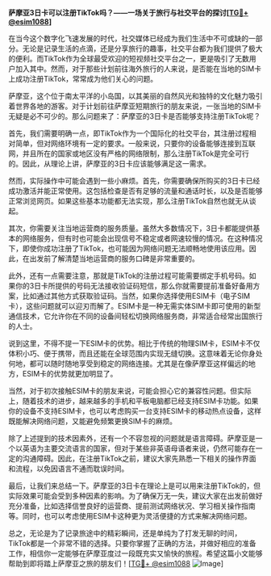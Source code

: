 **萨摩亚3日卡可以注册TikTok吗？——一场关于旅行与社交平台的探讨[[TG💪+ @esim1088](https://t.me/s/esim1088)]**

在当今这个数字化飞速发展的时代，社交媒体已经成为我们生活中不可或缺的一部分。无论是记录生活的点滴，还是分享旅行的趣事，社交平台都为我们提供了极大的便利。而TikTok作为全球最受欢迎的短视频社交平台之一，更是吸引了无数用户加入其中。然而，对于那些计划前往海外旅行的人来说，是否能在当地的SIM卡上成功注册TikTok，常常成为他们关心的问题。

萨摩亚，这个位于南太平洋的小岛国，以其美丽的自然风光和独特的文化魅力吸引着世界各地的游客。对于计划前往萨摩亚短期旅行的朋友来说，一张当地的SIM卡无疑是必不可少的。那么问题来了：萨摩亚的3日卡是否能够支持注册TikTok呢？

首先，我们需要明确一点，即TikTok作为一个国际化的社交平台，其注册过程相对简单，但对网络环境有一定的要求。一般来说，只要你的设备能够连接到互联网，并且所在的国家或地区没有严格的网络限制，那么注册TikTok是完全可行的。因此，从理论上讲，萨摩亚的3日卡应该能够满足这一需求。

然而，实际操作中可能会遇到一些小麻烦。首先，你需要确保所购买的3日卡已经成功激活并能正常使用。这包括检查是否有足够的流量和通话时长，以及是否能够正常浏览网页。如果这些基本功能都无法实现，那么注册TikTok自然也就无从谈起。

其次，你需要关注当地运营商的服务质量。虽然大多数情况下，3日卡都能提供基本的网络服务，但有时也可能会出现信号不稳定或者网速较慢的情况。在这种情况下，即使你成功注册了TikTok，也可能因为网络问题无法顺畅地使用该应用。因此，在出发前了解清楚当地运营商的服务口碑是非常重要的。

此外，还有一点需要注意，那就是TikTok的注册过程可能需要绑定手机号码。如果你的3日卡所提供的号码无法接收验证码短信，那么你就需要提前准备好备用方案，比如通过其他方式获取验证码。当然，如果你选择使用ESIM卡（电子SIM卡），这些问题就可以迎刃而解了。ESIM卡是一种无需实体SIM卡即可使用的新型通信技术，它允许你在不同的设备间轻松切换网络服务商，非常适合经常出国旅行的人士。

说到这里，不得不提一下ESIM卡的优势。相比于传统的物理SIM卡，ESIM卡不仅体积小巧、便于携带，而且还能在全球范围内实现无缝切换。这意味着无论你身处何地，都可以随时随地享受到稳定的网络连接。尤其是在像萨摩亚这样偏远的地方，ESIM卡的优势就更加明显了。

当然，对于初次接触ESIM卡的朋友来说，可能会担心它的兼容性问题。但实际上，随着技术的进步，越来越多的手机和平板电脑都已经支持ESIM卡功能。如果你的设备不支持ESIM卡，也可以考虑购买一台支持ESIM卡的移动热点设备，这样既能解决网络问题，又能避免频繁更换SIM卡的麻烦。

除了上述提到的技术因素外，还有一个不容忽视的问题就是语言障碍。萨摩亚是一个以英语为主要交流语言的国家，但对于某些非英语母语者来说，仍然可能存在一定的沟通障碍。因此，在注册TikTok之前，建议大家先熟悉一下相关的操作界面和流程，以免因语言不通而耽误时间。

最后，让我们来总结一下。萨摩亚的3日卡在理论上是可以用来注册TikTok的，但实际效果可能会受到多种因素的影响。为了确保万无一失，建议大家在出发前做好充分准备，比如选择信誉良好的运营商、提前测试网络状况、学习相关操作指南等。同时，也可以考虑使用ESIM卡这种更为灵活便捷的方式来解决网络问题。

总之，无论是为了记录旅途中的精彩瞬间，还是单纯为了打发无聊的时间，TikTok都是一个非常不错的选择。只要你掌握了正确的方法，并做好相应的准备工作，相信你一定能够在萨摩亚度过一段既充实又愉快的旅程。希望这篇小文能够帮助到即将踏上萨摩亚之旅的朋友们！[[TG💪+ @esim1088](https://t.me/s/esim1088) ![Image](https://i.postimg.cc/4NQfJmqS/Snipaste-2025-05-13-00-14-12.png)]